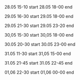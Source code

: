 28.05 15-10 start
28.05 18-00 end

29.05 16-30 start
29.05 18-00 end

29.05 21-30 start
29.05 23-20 end

30,05 15-30 start
30,05 18-00 end

30.05 20-30 start
30.05 23-00 end

31.05 11-30 start
31,05 15-00 end

31.05 21-45 start
31.05 22-45 end

01,06 22-30 start
01,06 00-00 end
